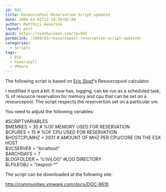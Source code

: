 ```yaml
---
id: 943
title: ResourcePool Reservation Script updated
date: 2009-03-02T22:18:36+02:00
author: Matthijs Haverink
layout: post
guid: https://svenhuisman.com/?p=943
permalink: /2009/03/resourcepool-reservation-script-updated/
categories:
  - Scripts
tags:
  - ESX
  - Powershell
  - VMware
---
```

The following script is based on <a title="NTpro.nl" href="http://www.ntpro.nl" target="_blank">Eric Sloof</a>&#8216;s Resourcepool calculator.

I modified it quit a bit. It now has, logging, can be run as a scheduled task, % of resource reservation for memory and cpu that can be set on a resourcepool. The script respects the reservertion set on a particular vm.

You need to adjust the following variables:<!--more-->

#SCRIPTVARIABLES  
$MEMRES = 30 # %OF MEMORY USED FOR RESERVATION  
$CPURES = 15 # %OF CPU USED FOR RESERVATION  
$HOSTCPUMHZ = 2931 # AMOUNT OF MHZ PER CPU/CORE ON THE ESX HOST  
$VCSERVER = &#8220;localhost&#8221;  
$ARCHDAYS = 7  
$LOGFOLDER = &#8220;c:\ViLOG&#8221; #LOG DIRECTORY  
$LFILEOBJ = &#8220;respool-*&#8221;

The script can be downloaded at the following site:

<http://communities.vmware.com/docs/DOC-9610>
